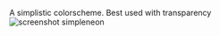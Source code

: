 A simplistic colorscheme. Best used with transparency
![screenshot simpleneon](https://github.com/failedsignal/vifm-colorscheme-simpleneon/master/simpleneon_screenshot.png?raw=true)

